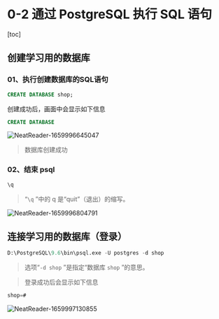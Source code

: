 # 0-2 通过 PostgreSQL 执行 SQL 语句

[toc]

## 创建学习用的数据库

### 01、执行创建数据库的SQL语句

```sql
CREATE DATABASE shop;
```

创建成功后，画面中会显示如下信息

```sql
CREATE DATABASE
```

![NeatReader-1659996645047](D:/GitRep/SQL/notes/0-2%20%E6%89%A7%E8%A1%8CSQL%E8%AF%AD%E5%8F%A5.assets/NeatReader-1659996645047-16599966697832.png)

> 数据库创建成功

### 02、**结束 psql**

```sql
\q
```

> “`\q` ”中的 q 是“quit”（退出）的缩写。

![NeatReader-1659996804791](D:/GitRep/SQL/notes/0-2%20%E6%89%A7%E8%A1%8CSQL%E8%AF%AD%E5%8F%A5.assets/NeatReader-1659996804791-16599968316895.png)

## 连接学习用的数据库（登录）

```sql
D:\PostgreSQL\9.6\bin\psql.exe -U postgres -d shop
```

> 选项“`-d shop` ”是指定“数据库 `shop` ”的意思。

> 登录成功后会显示如下信息

```sql
shop=#
```

![NeatReader-1659997130855](D:/GitRep/SQL/notes/0-2%20%E6%89%A7%E8%A1%8CSQL%E8%AF%AD%E5%8F%A5.assets/NeatReader-1659997130855-16599971745708.png)
